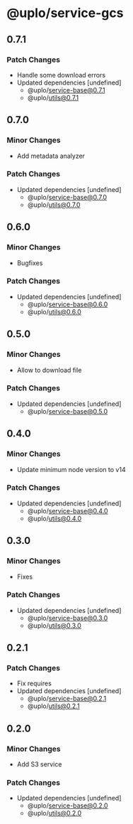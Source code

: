 # @uplo/service-gcs

## 0.7.1

### Patch Changes

- Handle some download errors
- Updated dependencies [undefined]
  - @uplo/service-base@0.7.1
  - @uplo/utils@0.7.1

## 0.7.0

### Minor Changes

- Add metadata analyzer

### Patch Changes

- Updated dependencies [undefined]
  - @uplo/service-base@0.7.0
  - @uplo/utils@0.7.0

## 0.6.0

### Minor Changes

- Bugfixes

### Patch Changes

- Updated dependencies [undefined]
  - @uplo/service-base@0.6.0
  - @uplo/utils@0.6.0

## 0.5.0

### Minor Changes

- Allow to download file

### Patch Changes

- Updated dependencies [undefined]
  - @uplo/service-base@0.5.0

## 0.4.0

### Minor Changes

- Update minimum node version to v14

### Patch Changes

- Updated dependencies [undefined]
  - @uplo/service-base@0.4.0
  - @uplo/utils@0.4.0

## 0.3.0

### Minor Changes

- Fixes

### Patch Changes

- Updated dependencies [undefined]
  - @uplo/service-base@0.3.0
  - @uplo/utils@0.3.0

## 0.2.1

### Patch Changes

- Fix requires
- Updated dependencies [undefined]
  - @uplo/service-base@0.2.1
  - @uplo/utils@0.2.1

## 0.2.0

### Minor Changes

- Add S3 service

### Patch Changes

- Updated dependencies [undefined]
  - @uplo/service-base@0.2.0
  - @uplo/utils@0.2.0
